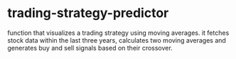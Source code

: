 # trading-strategy-predictor
function that visualizes a trading strategy using moving averages. it fetches stock data within the last three years, calculates two moving averages and generates buy and sell signals based on their crossover.
